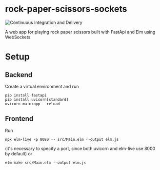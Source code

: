 # rock-paper-scissors-sockets
![Continuous Integration and Delivery](https://github.com/aesdeef/rock-paper-scissors-sockets/workflows/Continuous%20Integration%20and%20Delivery/badge.svg?branch=main)

A web app for playing rock paper scissors built with FastApi and Elm using WebSockets

# Setup
## Backend
Create a virtual environment and run
```
pip install fastapi
pip install uvicorn[standard]
uvicorn main:app --reload
```
## Frontend
Run
```
npx elm-live -p 8080 -- src/Main.elm --output elm.js
```
(it's necessary to specify a port, since both uvicorn and elm-live use 8000 by default)
or
```
elm make src/Main.elm --output elm.js
```
